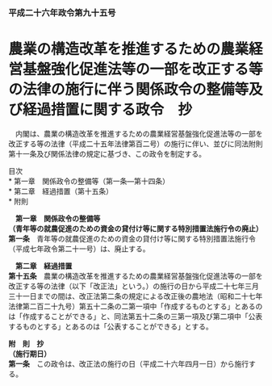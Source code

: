 ### 平成二十六年政令第九十五号  
# 農業の構造改革を推進するための農業経営基盤強化促進法等の一部を改正する等の法律の施行に伴う関係政令の整備等及び経過措置に関する政令　抄  
　内閣は、農業の構造改革を推進するための農業経営基盤強化促進法等の一部を改正する等の法律（平成二十五年法律第百二号）の施行に伴い、並びに同法附則第十一条及び関係法律の規定に基づき、この政令を制定する。  
  
目次  
	* 第一章　関係政令の整備等（第一条―第十四条）  
	* 第二章　経過措置（第十五条）  
	* 附則  
  
&emsp;**第一章　関係政令の整備等**  
**（青年等の就農促進のための資金の貸付け等に関する特別措置法施行令の廃止）**  
**第一条**　青年等の就農促進のための資金の貸付け等に関する特別措置法施行令（平成七年政令第二十一号）は、廃止する。  
  
&emsp;**第二章　経過措置**  
**第十五条**　農業の構造改革を推進するための農業経営基盤強化促進法等の一部を改正する等の法律（以下「改正法」という。）の施行の日から平成二十七年三月三十一日までの間は、改正法第二条の規定による改正後の農地法（昭和二十七年法律第二百二十九号）第五十二条の二第一項中「作成するものとする」とあるのは「作成することができる」と、同法第五十二条の三第一項及び第二項中「公表するものとする」とあるのは「公表することができる」とする。  
  
**附　則　抄**  
**（施行期日）**  
**第一条**　この政令は、改正法の施行の日（平成二十六年四月一日）から施行する。  
  
